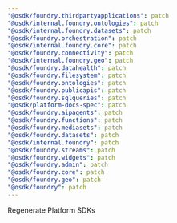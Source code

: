 ```yaml
---
"@osdk/foundry.thirdpartyapplications": patch
"@osdk/internal.foundry.ontologies": patch
"@osdk/internal.foundry.datasets": patch
"@osdk/foundry.orchestration": patch
"@osdk/internal.foundry.core": patch
"@osdk/foundry.connectivity": patch
"@osdk/internal.foundry.geo": patch
"@osdk/foundry.datahealth": patch
"@osdk/foundry.filesystem": patch
"@osdk/foundry.ontologies": patch
"@osdk/foundry.publicapis": patch
"@osdk/foundry.sqlqueries": patch
"@osdk/platform-docs-spec": patch
"@osdk/foundry.aipagents": patch
"@osdk/foundry.functions": patch
"@osdk/foundry.mediasets": patch
"@osdk/foundry.datasets": patch
"@osdk/internal.foundry": patch
"@osdk/foundry.streams": patch
"@osdk/foundry.widgets": patch
"@osdk/foundry.admin": patch
"@osdk/foundry.core": patch
"@osdk/foundry.geo": patch
"@osdk/foundry": patch
---
```


Regenerate Platform SDKs
